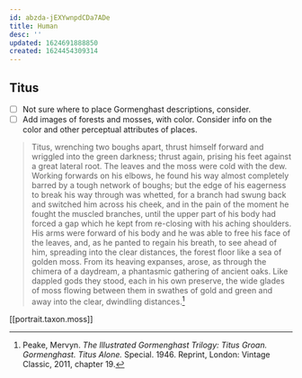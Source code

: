 ```yaml
---
id: abzda-jEXYwnpdCDa7ADe
title: Human
desc: ''
updated: 1624691888850
created: 1624454309314
---
```


## Titus

- [ ] Not sure where to place Gormenghast descriptions, consider.
- [ ] Add images of forests and mosses, with color. Consider info on the color and other perceptual attributes of places.

>Titus, wrenching two boughs apart, thrust himself forward and wriggled into the green darkness; thrust again, prising his feet against a great lateral root. The leaves and the moss were cold with the dew. Working forwards on his elbows, he found his way almost completely barred by a tough network of boughs; but the edge of his eagerness to break his way through was whetted, for a branch had swung back and switched him across his cheek, and in the pain of the moment he fought the muscled branches, until the upper part of his body had forced a gap which he kept from re-closing with his aching shoulders. His arms were forward of his body and he was able to free his face of the leaves, and, as he panted to regain his breath, to see ahead of him, spreading into the clear distances, the forest floor like a sea of golden moss. From its heaving expanses, arose, as through the chimera of a daydream, a phantasmic gathering of ancient oaks. Like dappled gods they stood, each in his own preserve, the wide glades of moss flowing between them in swathes of gold and green and away into the clear, dwindling distances.[^1]

[[portrait.taxon.moss]]

[^1]: Peake, Mervyn. _The Illustrated Gormenghast Trilogy: Titus Groan. Gormenghast. Titus Alone._ Special. 1946. Reprint, London: Vintage Classic, 2011, chapter 19.
